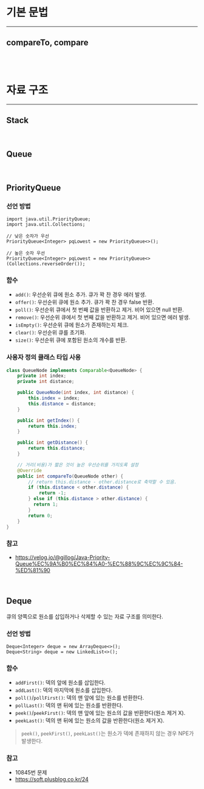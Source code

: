 # 기본 문법

---
## compareTo, compare






<br>
<br>

# 자료 구조

---
## Stack




<br>

## Queue




<br>

## PriorityQueue
### 선언 방법
```
import java.util.PriorityQueue;
import java.util.Collections;

// 낮은 숫자가 우선
PriorityQueue<Integer> pqLowest = new PriorityQueue<>();

// 높은 숫자 우선
PriorityQueue<Integer> pqLowest = new PriorityQueue<>(Collections.reverseOrder());
```

### 함수
- `add()`: 우선순위 큐에 원소 추가. 큐가 꽉 찬 경우 에러 발생.
- `offer()`: 우선순위 큐에 원소 추가. 큐가 꽉 찬 경우 false 반환.
- `poll()`: 우선순위 큐에서 첫 번째 값을 반환하고 제거. 비어 있으면 null 반환.
- `remove()`: 우선순위 큐에서 첫 번째 값을 반환하고 제거. 비어 있으면 에러 발생. 
- `isEmpty()`: 우선순위 큐에 원소가 존재하는지 체크.
- `clear()`: 우선순위 큐를 초기화.
- `size()`: 우선순위 큐에 포함된 원소의 개수를 반환.

### 사용자 정의 클래스 타입 사용
```java
class QueueNode implements Comparable<QueueNode> {
    private int index;
    private int distance;

    public QueueNode(int index, int distance) {
        this.index = index;
        this.distance = distance;
    }

    public int getIndex() {
        return this.index;
    }

    public int getDistance() {
        return this.distance;
    }

    // 거리(비용)가 짧은 것이 높은 우선순위를 가지도록 설정
    @Override
    public int compareTo(QueueNode other) {
        // return this.distance - other.distance로 축약할 수 있음.
        if (this.distance < other.distance) {
            return -1;
        } else if (this.distance > other.distance) {
          return 1;
        }
        return 0;
    }
}
```

### 참고
- https://velog.io/@gillog/Java-Priority-Queue%EC%9A%B0%EC%84%A0-%EC%88%9C%EC%9C%84-%ED%81%90


<br>

## Deque

큐의 양쪽으로 원소를 삽입하거나 삭제할 수 있는 자료 구조를 의미한다.

### 선언 방법
```
Deque<Integer> deque = new ArrayDeque<>();
Deque<String> deque = new LinkedList<>();
```


### 함수
- `addFirst()`: 덱의 앞에 원소를 삽입한다.
- `addLast()`: 덱의 마지막에 원소를 삽입한다.
- `poll()`/`pollFirst()`: 덱의 맨 앞에 있는 원소를 반환한다.
- `pollLast()`: 덱의 맨 뒤에 있는 원소를 반환한다.
- `peek()`/`peekFirst()`: 덱의 맨 앞에 있는 원소의 값을 반환한다(원소 제거 X).
- `peekLast()`: 덱의 맨 뒤에 있는 원소의 값을 반환한다(원소 제거 X).
> `peek()`, `peekFirst()`, `peekLast()`는 원소가 덱에 존재하지 않는 경우 NPE가 발생한다.

### 참고
- 10845번 문제
- https://soft.plusblog.co.kr/24

<br>